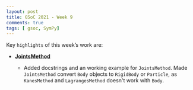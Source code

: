 ```yaml
---
layout: post
title: GSoC 2021 - Week 9
comments: true
tags: [ gsoc, SymPy]
---
```


Key `highlights` of this week’s work are:

* **[JointsMethod](https://github.com/sympy/sympy/pull/21759)**

  * Added docstrings and an working example for `JointsMethod`.
    Made `JointsMethod` convert `Body` objects to `RigidBody` or `Particle`, as
    `KanesMethod` and `LagrangesMethod` doesn't work with `Body`.
